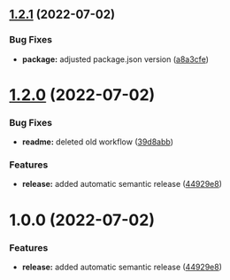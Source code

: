 ## [1.2.1](https://github.com/Se-Gl/greencss/compare/v1.2.0...v1.2.1) (2022-07-02)


### Bug Fixes

* **package:** adjusted package.json version ([a8a3cfe](https://github.com/Se-Gl/greencss/commit/a8a3cfe1e4e911737b229543e364df19ff632d54))

# [1.2.0](https://github.com/Se-Gl/greencss/compare/v1.1.0...v1.2.0) (2022-07-02)

### Bug Fixes

- **readme:** deleted old workflow ([39d8abb](https://github.com/Se-Gl/greencss/commit/39d8abb91d7dfc2dce05e42fc6786bb97cca4caa))

### Features

- **release:** added automatic semantic release ([44929e8](https://github.com/Se-Gl/greencss/commit/44929e898b4ea9a1d08566eb00c0371ca7f97211))

# 1.0.0 (2022-07-02)

### Features

- **release:** added automatic semantic release ([44929e8](https://github.com/Se-Gl/greencss/commit/44929e898b4ea9a1d08566eb00c0371ca7f97211))

